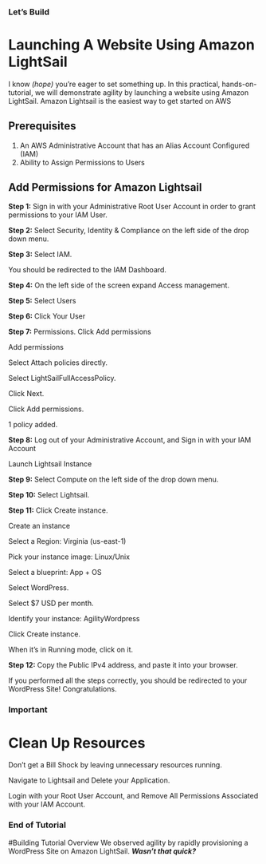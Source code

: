 ### Let’s Build
# Launching A Website Using Amazon LightSail

I know *(hope)* you’re eager to set something up. In this practical, hands-on-tutorial, we will demonstrate agility by launching a website using Amazon LightSail. Amazon Lightsail is the easiest way to get started on AWS

## Prerequisites
1. An AWS Administrative Account that has an Alias Account Configured (IAM)
2. Ability to Assign Permissions to Users


## Add Permissions for Amazon Lightsail
**Step 1:** Sign in with your Administrative Root User Account in order to grant permissions to your IAM User.


**Step 2:** Select Security, Identity & Compliance on the left side of the drop down menu.


**Step 3:** Select IAM.

You should be redirected to the IAM Dashboard.


**Step 4:** On the left side of the screen expand Access management.


**Step 5:** Select Users


**Step 6:** Click Your User


**Step 7:** Permissions. Click Add permissions

Add permissions

Select Attach policies directly.

Select LightSailFullAccessPolicy.

Click Next.

Click Add permissions.

1 policy added.


**Step 8:** Log out of your Administrative Account, and Sign in with your IAM Account

Launch Lightsail Instance


**Step 9:** Select Compute on the left side of the drop down menu.


**Step 10:** Select Lightsail.


**Step 11:** Click Create instance.

Create an instance

Select a Region: Virginia (us-east-1)

Pick your instance image: Linux/Unix

Select a blueprint: App + OS

Select WordPress.

Select $7 USD per month.

Identify your instance: AgilityWordpress

Click Create instance.

When it’s in Running mode, click on it.


**Step 12:** Copy the Public IPv4 address, and paste it into your browser.

If you performed all the steps correctly, you should be redirected to your WordPress Site!
Congratulations.


### Important
# Clean Up Resources

Don’t get a Bill Shock by leaving unnecessary resources running.

Navigate to Lightsail and Delete your Application.

Login with your Root User Account, and Remove All Permissions Associated with your IAM Account.

### End of Tutorial


#Building Tutorial Overview
We observed agility by rapidly provisioning a WordPress Site on Amazon LightSail. 
***Wasn’t that quick?***
